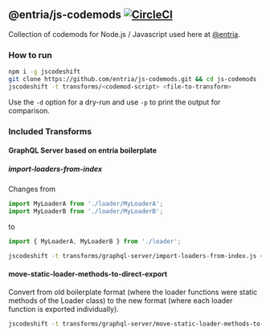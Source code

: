## @entria/js-codemods [![CircleCI](https://circleci.com/gh/entria/js-codemods.svg?style=svg&circle-token=b3e5c2c1c155d0e044b02bf79fb0236ca92a2feb)](https://circleci.com/gh/entria/js-codemods)

Collection of codemods for Node.js / Javascript used here at [@entria](https://github.com/entria).

### How to run

```bash
npm i -g jscodeshift
git clone https://github.com/entria/js-codemods.git && cd js-codemods
jscodeshift -t transforms/<codemod-script> <file-to-transform>
```

Use the `-d` option for a dry-run and use `-p` to print the output for
comparison.

### Included Transforms

#### GraphQL Server based on entria boilerplate

##### import-loaders-from-index

Changes from

```js
import MyLoaderA from './loader/MyLoaderA';
import MyLoaderB from './loader/MyLoaderB';
```

to

```js
import { MyLoaderA, MyLoaderB } from './loader';
```

```bash
jscodeshift -t transforms/graphql-server/import-loaders-from-index.js <file>
```

#### move-static-loader-methods-to-direct-export

Convert from old boilerplate format (where the loader functions were static methods of the Loader class) to the new format (where each loader function is exported individually).

```bash
jscodeshift -t transforms/graphql-server/move-static-loader-methods-to-direct-export.js <file>
```

